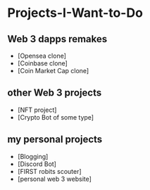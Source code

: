 # Projects-I-Want-to-Do

## Web 3 dapps remakes

- [Opensea clone]
- [Coinbase clone]
- [Coin Market Cap clone]

## other Web 3 projects

- [NFT project]
- [Crypto Bot of some type]

## my personal projects

- [Blogging]
- [Discord Bot]
- [FIRST robits scouter]
- [personal web 3 website]
